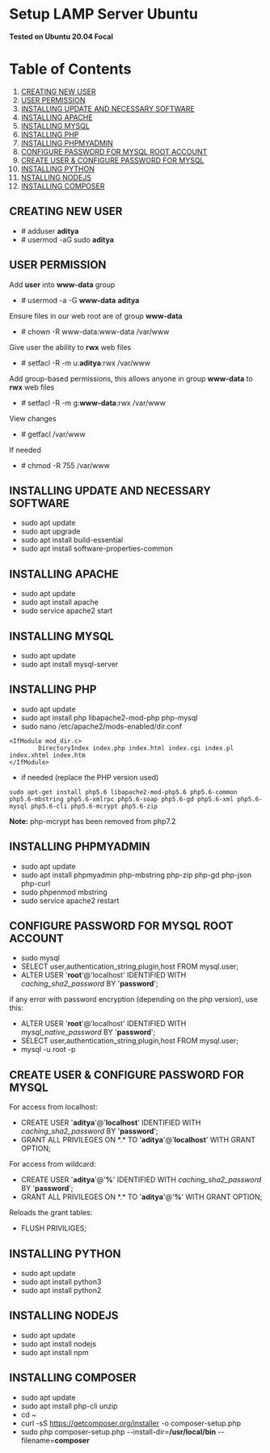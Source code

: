 # Setup LAMP Server Ubuntu

**Tested on Ubuntu 20.04 Focal**

# Table of Contents
1. [CREATING NEW USER](#creating-new-user)
2. [USER PERMISSION](#user-permission)
3. [INSTALLING UPDATE AND NECESSARY SOFTWARE](#installing-update-and-necessary-software)
4. [INSTALLING APACHE](#installing-apache)
5. [INSTALLING MYSQL](#installing-mysql)
6. [INSTALLING PHP](#installing-php)
7. [INSTALLING PHPMYADMIN](#installing-phpmyadmin)
8. [CONFIGURE PASSWORD FOR MYSQL ROOT ACCOUNT](#configure-password-for-mysql-root-account)
9. [CREATE USER & CONFIGURE PASSWORD FOR MYSQL](#create-user--configure-password-for-mysql)
10. [INSTALLING PYTHON ](#installing-python)
11. [NSTALLING NODEJS](#installing-nodejs)
12. [INSTALLING COMPOSER](#installing-composer)

## CREATING NEW USER
- \# adduser **aditya**
- \# usermod -aG sudo **aditya**

## USER PERMISSION

Add **user** into **www-data** group
- \# usermod -a -G **www-data** **aditya**

Ensure files in our web root are of group **www-data**
- \# chown -R www-data:www-data /var/www

Give user the ability to **rwx** web files
- \# setfacl -R -m u:**aditya**:rwx /var/www

Add group-based permissions, this allows anyone in group **www-data** to **rwx** web files
- \# setfacl -R -m g:**www-data**:rwx /var/www

View changes
- \# getfacl /var/www

If needed
- \# chmod -R 755 /var/www

## INSTALLING UPDATE AND NECESSARY SOFTWARE
- sudo apt update
- sudo apt upgrade
- sudo apt install build-essential
- sudo apt install software-properties-common

## INSTALLING APACHE
- sudo apt update
- sudo apt install apache
- sudo service apache2 start

## INSTALLING MYSQL
- sudo apt update
- sudo apt install mysql-server

## INSTALLING PHP
- sudo apt update
- sudo apt install php libapache2-mod-php php-mysql
- sudo nano /etc/apache2/mods-enabled/dir.conf
```
<IfModule mod_dir.c>
        DirectoryIndex index.php index.html index.cgi index.pl index.xhtml index.htm
</IfModule>
```
- if needed (replace the PHP version used)
```
sudo apt-get install php5.6 libapache2-mod-php5.6 php5.6-common php5.6-mbstring php5.6-xmlrpc php5.6-soap php5.6-gd php5.6-xml php5.6-mysql php5.6-cli php5.6-mcrypt php5.6-zip
```
**Note:** php-mcrypt has been removed from php7.2

## INSTALLING PHPMYADMIN
- sudo apt update
- sudo apt install phpmyadmin php-mbstring php-zip php-gd php-json php-curl
- sudo phpenmod mbstring
- sudo service apache2 restart

## CONFIGURE PASSWORD FOR MYSQL ROOT ACCOUNT
- sudo mysql
- SELECT user,authentication_string,plugin,host FROM mysql.user;
- ALTER USER '**root**'@'localhost' IDENTIFIED WITH *caching_sha2_password* BY '**password**'; 

if any error with password encryption (depending on the php version), use this:
- ALTER USER '**root**'@'localhost' IDENTIFIED WITH *mysql_native_password* BY '**password**';
- SELECT user,authentication_string,plugin,host FROM mysql.user;
- mysql -u root -p

## CREATE USER & CONFIGURE PASSWORD FOR MYSQL
For access from localhost:
- CREATE USER '**aditya**'@'**localhost**' IDENTIFIED WITH *caching_sha2_password* BY '**password**';
- GRANT ALL PRIVILEGES ON \*.* TO '**aditya**'@'**localhost**' WITH GRANT OPTION;

For access from wildcard:
- CREATE USER '**aditya**'@'**%**' IDENTIFIED WITH *caching_sha2_password* BY '**password**';
- GRANT ALL PRIVILEGES ON \*.* TO '**aditya**'@'**%**' WITH GRANT OPTION;

Reloads the grant tables:
- FLUSH PRIVILIGES;

## INSTALLING PYTHON
- sudo apt update
- sudo apt install python3
- sudo apt install python2

## INSTALLING NODEJS
- sudo apt update
- sudo apt install nodejs
- sudo apt install npm

## INSTALLING COMPOSER
- sudo apt update
- sudo apt install php-cli unzip
- cd ~
- curl -sS https://getcomposer.org/installer -o composer-setup.php
- sudo php composer-setup.php --install-dir=**/usr/local/bin** --filename=**composer**
